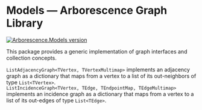 # Models — Arborescence Graph Library

[![Arborescence.Models version](https://img.shields.io/nuget/v/Arborescence.Models.svg?label=Models&logo=nuget)](https://nuget.org/packages/Arborescence.Models/)

This package provides a generic implementation of graph interfaces and collection concepts.

`ListAdjacencyGraph<TVertex, TVertexMultimap>` implements an adjacency graph as a dictionary that maps from a vertex to a list of its out-neighbors of type `List<TVertex>`.  
`ListIncidenceGraph<TVertex, TEdge, TEndpointMap, TEdgeMultimap>` implements an incidence graph as a dictionary that maps from a vertex to a list of its out-edges of type `List<TEdge>`. 
